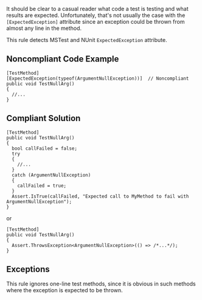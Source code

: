 
It should be clear to a casual reader what code a test is testing and what results are expected. Unfortunately, that's not usually the case with the `[ExpectedException]` attribute since an exception could be thrown from almost any line in the method.

This rule detects MSTest and NUnit `ExpectedException` attribute.

## Noncompliant Code Example


    [TestMethod]
    [ExpectedException(typeof(ArgumentNullException))]  // Noncompliant
    public void TestNullArg()
    {
      //...
    }


## Compliant Solution


    [TestMethod]
    public void TestNullArg()
    {
      bool callFailed = false;
      try
      {
        //...
      }
      catch (ArgumentNullException)
      {
        callFailed = true;
      }
      Assert.IsTrue(callFailed, "Expected call to MyMethod to fail with ArgumentNullException");
    }


or


    [TestMethod]
    public void TestNullArg()
    {
      Assert.ThrowsException<ArgumentNullException>(() => /*...*/);
    }


## Exceptions

This rule ignores one-line test methods, since it is obvious in such methods where the exception is expected to be thrown.

